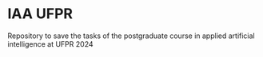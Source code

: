 # IAA UFPR
Repository to save the tasks of the postgraduate course in applied artificial intelligence at UFPR 2024
